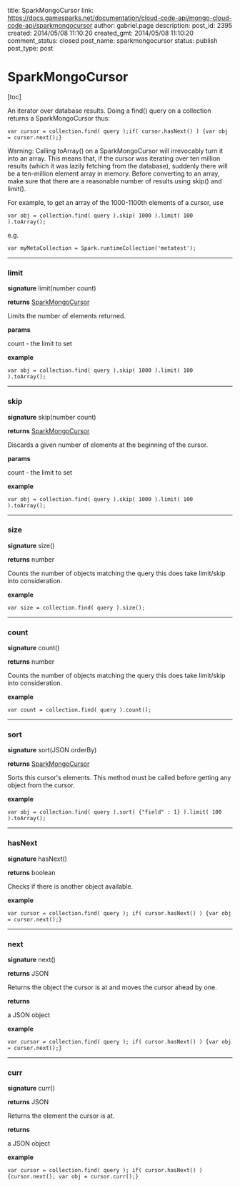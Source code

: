 title: SparkMongoCursor
link: https://docs.gamesparks.net/documentation/cloud-code-api/mongo-cloud-code-api/sparkmongocursor
author: gabriel.page
description: 
post_id: 2395
created: 2014/05/08 11:10:20
created_gmt: 2014/05/08 11:10:20
comment_status: closed
post_name: sparkmongocursor
status: publish
post_type: post

<!--An iterator over database results. Doing a find() query on a collection returns a SparkMongoCursor thus: -->

# SparkMongoCursor

[toc] 

An iterator over database results. Doing a find() query on a collection returns a SparkMongoCursor thus:
    
    
    var cursor = collection.find( query );if( cursor.hasNext() ) {var obj = cursor.next();}

Warning: Calling toArray() on a SparkMongoCursor will irrevocably turn it into an array. This means that, if the cursor was iterating over ten million results (which it was lazily fetching from the database), suddenly there will be a ten-million element array in memory. Before converting to an array, make sure that there are a reasonable number of results using skip() and limit().

For example, to get an array of the 1000-1100th elements of a cursor, use
    
    
    var obj = collection.find( query ).skip( 1000 ).limit( 100 ).toArray();

e.g.
    
    
    var myMetaCollection = Spark.runtimeCollection('metatest');

* * *

### limit

**signature** limit(number count)

**returns** [SparkMongoCursor](../Mongo/SparkMongoCursor)

Limits the number of elements returned.

**params**

count - the limit to set

**example**
    
    
    var obj = collection.find( query ).skip( 1000 ).limit( 100 ).toArray();

* * *

### skip

**signature** skip(number count)

**returns** [SparkMongoCursor](../Mongo/SparkMongoCursor)

Discards a given number of elements at the beginning of the cursor.

**params**

count - the limit to set

**example**
    
    
    var obj = collection.find( query ).skip( 1000 ).limit( 100 ).toArray();

* * *

### size

**signature** size()

**returns** number

Counts the number of objects matching the query this does take limit/skip into consideration.

**example**
    
    
    var size = collection.find( query ).size();

* * *

### count

**signature** count()

**returns** number

Counts the number of objects matching the query this does take limit/skip into consideration.

**example**
    
    
    var count = collection.find( query ).count();

* * *

### sort

**signature** sort(JSON orderBy)

**returns** [SparkMongoCursor](../Mongo/SparkMongoCursor)

Sorts this cursor's elements. This method must be called before getting any object from the cursor.

**example**
    
    
    var obj = collection.find( query ).sort( {"field" : 1} ).limit( 100 ).toArray();

* * *

### hasNext

**signature** hasNext()

**returns** boolean

Checks if there is another object available.

**example**
    
    
    var cursor = collection.find( query ); if( cursor.hasNext() ) {var obj = cursor.next();}

* * *

### next

**signature** next()

**returns** JSON

Returns the object the cursor is at and moves the cursor ahead by one.

**returns**

a JSON object

**example**
    
    
    var cursor = collection.find( query ); if( cursor.hasNext() ) {var obj = cursor.next();}

* * *

### curr

**signature** curr()

**returns** JSON

Returns the element the cursor is at.

**returns**

a JSON object

**example**
    
    
    var cursor = collection.find( query ); if( cursor.hasNext() ) {cursor.next(); var obj = cursor.curr();}